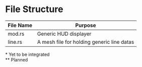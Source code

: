 # File Structure
| File Name | Purpose |
|-----------|---------|
| mod.rs | Generic HUD displayer |
| line.rs | A mesh file for holding generic line datas |

\* Yet to be integrated  
\** Planned  
